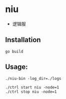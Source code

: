 # niu

* 逻辑服

## Installation

```
go build
```

## Usage:

```
./niu-bin -log_dir=./logs

./ctrl start niu -node=1
./ctrl stop niu -node=1
```
